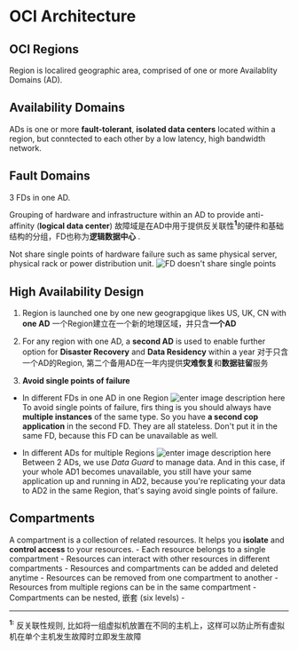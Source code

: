 # OCI Architecture

## OCI Regions

Region is localired geographic area, comprised of one or more Availablity Domains (AD).

## Availability Domains

ADs is one or more **fault-tolerant**, **isolated data centers** located within a region, but conntected to each other by a low latency, high bandwidth network.

## Fault Domains

3 FDs in one AD.

Grouping of hardware and infrastructure within an AD to provide anti-affinity (**logical data center**)
故障域是在AD中用于提供反关联性<sup>**1**</sup>的硬件和基础结构的分组，FD也称为**逻辑数据中心** . 

Not share single points of hardware failure such as same physical server, physical rack or power distribution unit.
![FD doesn't share single points](https://imgur.com/QQelQ8L.png)

## High Availability Design

1. Region is launched one by one new geograpgique likes US, UK, CN with **one AD**
一个Region建立在一个新的地理区域，并只含**一个AD**

2. For any region with one AD, a **second AD** is used to enable further option for **Disaster Recovery** and **Data Residency** within a year
对于只含一个AD的Region, 第二个备用AD在一年内提供**灾难恢复**和**数据驻留**服务

3. **Avoid single points of failure**
-  In different FDs in one AD in one Region
![enter image description here](https://imgur.com/T6lBG4V.png)
To avoid single points of failure,  firs  thing is you should always have **multiple  instances** of the same type. So you have **a second cop  application** in the second FD. They are all stateless.
Don't put it in the same FD, because this FD can be unavailable as well.

- In different ADs for multiple Regions
![enter image description here](https://imgur.com/J5HdS0V.png)
Between 2 ADs, we use *Data Guard* to manage data. And in this case, if your whole AD1 becomes  unavailable, you still have your same application up and running in AD2, because you're replicating your data to AD2 in the same Region, that's saying avoid single points of failure.

## Compartments
A compartment is a  collection of related resources. It helps you **isolate** and **control access** to your resources.
	- Each resource belongs to a single compartment
	- Resources can interact with other resources in different compartments
	- Resources and compartments can be added and deleted anytime
	- Resources can be removed from one compartment to another
	- Resources from multiple regions can be in the same compartment
	- Compartments can be nested, 嵌套 (six levels)
	- 




---
<sup>**1:**</sup> 反关联性规则, 比如将一组虚拟机放置在不同的主机上，这样可以防止所有虚拟机在单个主机发生故障时立即发生故障
<!--stackedit_data:
eyJoaXN0b3J5IjpbLTE5ODQzMjQ4MDgsNzY3MzE0NTgsLTM3OD
M2NDM5OV19
-->